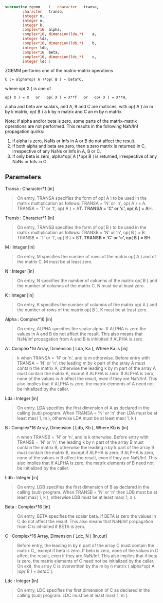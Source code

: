 ```fortran
subroutine zgemm	(	character	transa,
		character	transb,
		integer	m,
		integer	n,
		integer	k,
		complex*16	alpha,
		complex*16, dimension(lda,*)	a,
		integer	lda,
		complex*16, dimension(ldb,*)	b,
		integer	ldb,
		complex*16	beta,
		complex*16, dimension(ldc,*)	c,
		integer	ldc )
```

 ZGEMM  performs one of the matrix-matrix operations

    C := alpha*op( A )*op( B ) + beta*C,

 where  op( X ) is one of

    op( X ) = X   or   op( X ) = X**T   or   op( X ) = X**H,

 alpha and beta are scalars, and A, B and C are matrices, with op( A )
 an m by k matrix,  op( B )  a  k by n matrix and  C an m by n matrix.

 Note: if alpha and/or beta is zero, some parts of the matrix-matrix
  operations are not performed. This results in the following NaN/Inf
  propagation quirks:

  1. If alpha is zero, NaNs or Infs in A or B do not affect the result.
  2. If both alpha and beta are zero, then a zero matrix is returned in C,
   irrespective of any NaNs or Infs in A, B or C.
  3. If only beta is zero, alpha*op( A )*op( B ) is returned, irrespective
   of any NaNs or Infs in C.

## Parameters
Transa : Character*1 [in]
> On entry, TRANSA specifies the form of op( A ) to be used in
> the matrix multiplication as follows:
> TRANSA = 'N' or 'n',  op( A ) = A.
> TRANSA = 'T' or 't',  op( A ) = A**T.
> TRANSA = 'C' or 'c',  op( A ) = A**H.

Transb : Character*1 [in]
> On entry, TRANSB specifies the form of op( B ) to be used in
> the matrix multiplication as follows:
> TRANSB = 'N' or 'n',  op( B ) = B.
> TRANSB = 'T' or 't',  op( B ) = B**T.
> TRANSB = 'C' or 'c',  op( B ) = B**H.

M : Integer [in]
> On entry,  M  specifies  the number  of rows  of the  matrix
> op( A )  and of the  matrix  C.  M  must  be at least  zero.

N : Integer [in]
> On entry,  N  specifies the number  of columns of the matrix
> op( B ) and the number of columns of the matrix C. N must be
> at least zero.

K : Integer [in]
> On entry,  K  specifies  the number of columns of the matrix
> op( A ) and the number of rows of the matrix op( B ). K must
> be at least  zero.

Alpha : Complex*16 [in]
> On entry, ALPHA specifies the scalar alpha. If ALPHA is zero the
> values in A and B do not affect the result. This also means that
> NaN/Inf propagation from A and B is inhibited if ALPHA is zero.

A : Complex*16 Array, Dimension ( Lda, Ka ), Where Ka is [in]
> k  when  TRANSA = 'N' or 'n',  and is  m  otherwise.
> Before entry with  TRANSA = 'N' or 'n',  the leading  m by k
> part of the array  A  must contain the matrix  A,  otherwise
> the leading  k by m  part of the array  A  must contain  the
> matrix A, except if ALPHA is zero.
> If ALPHA is zero, none of the values in A affect the result, even
> if they are NaN/Inf. This also implies that if ALPHA is zero,
> the matrix elements of A need not be initialized by the caller.

Lda : Integer [in]
> On entry, LDA specifies the first dimension of A as declared
> in the calling (sub) program. When  TRANSA = 'N' or 'n' then
> LDA must be at least  max( 1, m ), otherwise  LDA must be at
> least  max( 1, k ).

B : Complex*16 Array, Dimension ( Ldb, Kb ), Where Kb is [in]
> n  when  TRANSB = 'N' or 'n',  and is  k  otherwise.
> Before entry with  TRANSB = 'N' or 'n',  the leading  k by n
> part of the array  B  must contain the matrix  B,  otherwise
> the leading  n by k  part of the array  B  must contain  the
> matrix B, except if ALPHA is zero.
> If ALPHA is zero, none of the values in B affect the result, even
> if they are NaN/Inf. This also implies that if ALPHA is zero,
> the matrix elements of B need not be initialized by the caller.

Ldb : Integer [in]
> On entry, LDB specifies the first dimension of B as declared
> in the calling (sub) program. When  TRANSB = 'N' or 'n' then
> LDB must be at least  max( 1, k ), otherwise  LDB must be at
> least  max( 1, n ).

Beta : Complex*16 [in]
> On entry,  BETA  specifies the scalar  beta. If BETA is zero the
> values in C do not affect the result. This also means that
> NaN/Inf propagation from C is inhibited if BETA is zero.

C : Complex*16 Array, Dimension ( Ldc, N ) [in,out]
> Before entry, the leading  m by n  part of the array  C must
> contain the matrix  C,, except if beta is zero.
> If beta is zero, none of the values in C affect the result, even
> if they are NaN/Inf. This also implies that if beta is zero,
> the matrix elements of C need not be initialized by the caller.
> On exit, the array  C  is overwritten by the  m by n  matrix
> ( alpha*op( A )*op( B ) + beta*C ).

Ldc : Integer [in]
> On entry, LDC specifies the first dimension of C as declared
> in  the  calling  (sub)  program.   LDC  must  be  at  least
> max( 1, m ).

